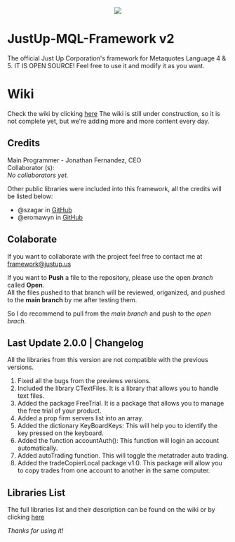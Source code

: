 <body>
    <p align="center"><a href="https://www.notion.so/just-up/Just-Up-MQL-Framework-5aceaad2812c4e6a94751f92fb9c9c54" target="_blank">
        <img src="https://s3.us-west-2.amazonaws.com/secure.notion-static.com/a405bc87-58fc-471b-8a07-f1ad1fb1fb52/Aadir_un_poco_de_texto.png?X-Amz-Algorithm=AWS4-HMAC-SHA256&X-Amz-Content-Sha256=UNSIGNED-PAYLOAD&X-Amz-Credential=AKIAT73L2G45EIPT3X45%2F20221211%2Fus-west-2%2Fs3%2Faws4_request&X-Amz-Date=20221211T182935Z&X-Amz-Expires=86400&X-Amz-Signature=6f9a25b5edace6250eeaa4d9de75b7abe55a2caa87cfadff9cd2b1c2da32d348&X-Amz-SignedHeaders=host&response-content-disposition=filename%3D%22A%25C3%25B1adir%2520un%2520poco%2520de%2520texto.png%22&x-id=GetObject">
    </a></p>


# JustUp-MQL-Framework v2
The official Just Up Corporation's framework for Metaquotes Language 4 &amp; 5.
IT IS OPEN SOURCE! Feel free to use it and modify it as you want.

# Wiki
Check the wiki by clicking [here](https://www.notion.so/just-up/Just-Up-MQL-Framework-5aceaad2812c4e6a94751f92fb9c9c54)
The wiki is still under construction, so it is not complete yet, but we're adding more and more content every day.

## Credits <br>
Main Programmer - Jonathan Fernandez, CEO <br>
Collaborator (s): <br>
_No collaborators yet._ <br>

Other public libraries were included into this framework, all the credits will be listed below: <br>
- @szagar in [GitHub](https://github.com/szagar) <br>
- @eromawyn in [GitHub](https://github.com/eromawyn) <br>

## Colaborate <br>
If you want to collaborate with the project feel free to contact me at  <br>
framework@justup.us <br>

If you want to **Push** a file to the repository, please use the open *branch* called **Open**. <br>
All the files pushed to that branch will be reviewed, origanized, and pushed to the **main branch** by me after testing them. <br>

So I do recommend to pull from the *main branch* and push to the *open brach*. <br>

## Last Update 2.0.0 | Changelog <br>
All the libraries from this version are not compatible with the previous versions. <br>
1. Fixed all the bugs from the previews versions. <br>
2. Included the library CTextFiles. It is a library that allows you to handle text files. <br>
3. Added the package FreeTrial. It is a package that allows you to manage the free trial of your product. <br>
4. Added a prop firm servers list into an array. <br>
5. Added the dictionary KeyBoardKeys: This will help you to identify the key pressed on the keyboard. <br>
6. Added the function accountAuth(): This function will login an account automatically. <br>
7. Added autoTrading function. This will toggle the metatrader auto trading. <br>
8. Added the tradeCopierLocal package v1.0. This package will allow you to copy trades from one account to another in the same computer. <br>


## Libraries List
The full libraries list and their description can be found on the wiki or by clicking [here](https://just-up.notion.site/Libraries-List-708dd230413a483b8bff0cfec386546e)

_Thanks for using it!_